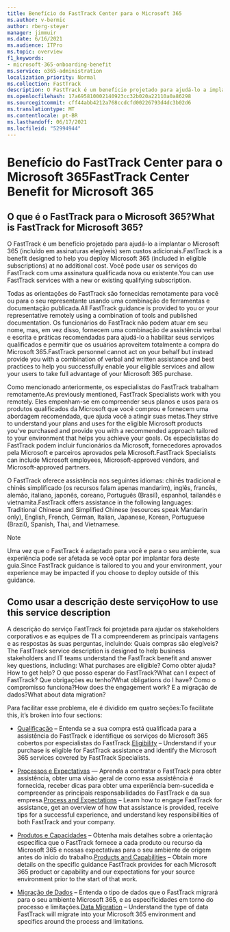 ```yaml
---
title: Benefício do FastTrack Center para o Microsoft 365
ms.author: v-bermic
author: rberg-steyer
manager: jimmuir
ms.date: 6/16/2021
ms.audience: ITPro
ms.topic: overview
f1_keywords:
- microsoft-365-onboarding-benefit
ms.service: o365-administration
localization_priority: Normal
ms.collection: FastTrack
description: O FastTrack é um benefício projetado para ajudá-lo a implantar o Microsoft 365 (incluído em assinaturas elegíveis) sem custos adicionais. Você pode usar os serviços do FastTrack com uma assinatura qualificada nova ou existente.
ms.openlocfilehash: 17a695810002140923cc32b020a22110a0a86298
ms.sourcegitcommit: cff44abb4212a768ccdcfd00226793d4dc3b02d6
ms.translationtype: MT
ms.contentlocale: pt-BR
ms.lasthandoff: 06/17/2021
ms.locfileid: "52994944"
---
```

# <a name="fasttrack-center-benefit-for-microsoft-365"></a><span data-ttu-id="e654e-104">Benefício do FastTrack Center para o Microsoft 365</span><span class="sxs-lookup"><span data-stu-id="e654e-104">FastTrack Center Benefit for Microsoft 365</span></span>

## <a name="what-is-fasttrack-for-microsoft-365"></a><span data-ttu-id="e654e-105">O que é o FastTrack para o Microsoft 365?</span><span class="sxs-lookup"><span data-stu-id="e654e-105">What is FastTrack for Microsoft 365?</span></span>

<span data-ttu-id="e654e-106">O FastTrack é um benefício projetado para ajudá-lo a implantar o Microsoft 365 (incluído em assinaturas elegíveis) sem custos adicionais.</span><span class="sxs-lookup"><span data-stu-id="e654e-106">FastTrack is a benefit designed to help you deploy Microsoft 365 (included in eligible subscriptions) at no additional cost.</span></span> <span data-ttu-id="e654e-107">Você pode usar os serviços do FastTrack com uma assinatura qualificada nova ou existente.</span><span class="sxs-lookup"><span data-stu-id="e654e-107">You can use FastTrack services with a new or existing qualifying subscription.</span></span>

<span data-ttu-id="e654e-108">Todas as orientações do FastTrack são fornecidas remotamente para você ou para o seu representante usando uma combinação de ferramentas e documentação publicada.</span><span class="sxs-lookup"><span data-stu-id="e654e-108">All FastTrack guidance is provided to you or your representative remotely using a combination of tools and published documentation.</span></span> <span data-ttu-id="e654e-109">Os funcionários do FastTrack não podem atuar em seu nome, mas, em vez disso, fornecem uma combinação de assistência verbal e escrita e práticas recomendadas para ajudá-lo a habilitar seus serviços qualificados e permitir que os usuários aproveitem totalmente a compra do Microsoft 365.</span><span class="sxs-lookup"><span data-stu-id="e654e-109">FastTrack personnel cannot act on your behalf but instead provide you with a combination of verbal and written assistance and best practices to help you successfully enable your eligible services and allow your users to take full advantage of your Microsoft 365 purchase.</span></span>

<span data-ttu-id="e654e-110">Como mencionado anteriormente, os especialistas do FastTrack trabalham remotamente.</span><span class="sxs-lookup"><span data-stu-id="e654e-110">As previously mentioned, FastTrack Specialists work with you remotely.</span></span> <span data-ttu-id="e654e-111">Eles empenham-se em compreender seus planos e usos para os produtos qualificados da Microsoft que você comprou e fornecem uma abordagem recomendada, que ajuda você a atingir suas metas.</span><span class="sxs-lookup"><span data-stu-id="e654e-111">They strive to understand your plans and uses for the eligible Microsoft products you’ve purchased and provide you with a recommended approach tailored to your environment that helps you achieve your goals.</span></span> <span data-ttu-id="e654e-112">Os especialistas do FastTrack podem incluir funcionários da Microsoft, fornecedores aprovados pela Microsoft e parceiros aprovados pela Microsoft.</span><span class="sxs-lookup"><span data-stu-id="e654e-112">FastTrack Specialists can include Microsoft employees, Microsoft-approved vendors, and Microsoft-approved partners.</span></span>

<span data-ttu-id="e654e-113">O FastTrack oferece assistência nos seguintes idiomas: chinês tradicional e chinês simplificado (os recursos falam apenas mandarim), inglês, francês, alemão, italiano, japonês, coreano, Português (Brasil), espanhol, tailandês e vietnamita.</span><span class="sxs-lookup"><span data-stu-id="e654e-113">FastTrack offers assistance in the following languages: Traditional Chinese and Simplified Chinese (resources speak Mandarin only), English, French, German, Italian, Japanese, Korean, Portuguese (Brazil), Spanish, Thai, and Vietnamese.</span></span>

> [!NOTE]
> <span data-ttu-id="e654e-114">Uma vez que o FastTrack é adaptado para você e para o seu ambiente, sua experiência pode ser afetada se você optar por implantar fora deste guia.</span><span class="sxs-lookup"><span data-stu-id="e654e-114">Since FastTrack guidance is tailored to you and your environment, your experience may be impacted if you choose to deploy outside of this guidance.</span></span>

## <a name="how-to-use-this-service-description"></a><span data-ttu-id="e654e-115">Como usar a descrição deste serviço</span><span class="sxs-lookup"><span data-stu-id="e654e-115">How to use this service description</span></span>

<span data-ttu-id="e654e-116">A descrição do serviço FastTrack foi projetada para ajudar os stakeholders corporativos e as equipes de TI a compreenderem as principais vantagens e as respostas às suas perguntas, incluindo: Quais compras são elegíveis?</span><span class="sxs-lookup"><span data-stu-id="e654e-116">The FastTrack service description is designed to help business stakeholders and IT teams understand the FastTrack benefit and answer key questions, including: What purchases are eligible?</span></span> <span data-ttu-id="e654e-117">Como obter ajuda?</span><span class="sxs-lookup"><span data-stu-id="e654e-117">How to get help?</span></span> <span data-ttu-id="e654e-118">O que posso esperar do FastTrack?</span><span class="sxs-lookup"><span data-stu-id="e654e-118">What can I expect of FastTrack?</span></span> <span data-ttu-id="e654e-119">Que obrigações eu tenho?</span><span class="sxs-lookup"><span data-stu-id="e654e-119">What obligations do I have?</span></span> <span data-ttu-id="e654e-120">Como o compromisso funciona?</span><span class="sxs-lookup"><span data-stu-id="e654e-120">How does the engagement work?</span></span> <span data-ttu-id="e654e-121">E a migração de dados?</span><span class="sxs-lookup"><span data-stu-id="e654e-121">What about data migration?</span></span>

<span data-ttu-id="e654e-122">Para facilitar esse problema, ele é dividido em quatro seções:</span><span class="sxs-lookup"><span data-stu-id="e654e-122">To facilitate this, it’s broken into four sections:</span></span>

  - <span data-ttu-id="e654e-123">[Qualificação](eligibility.md) – Entenda se a sua compra está qualificada para a assistência do FastTrack e identifique os serviços do Microsoft 365 cobertos por especialistas do FastTrack.</span><span class="sxs-lookup"><span data-stu-id="e654e-123">[Eligibility](eligibility.md) – Understand if your purchase is eligible for FastTrack assistance and identify the Microsoft 365 services covered by FastTrack Specialists.</span></span>

  - <span data-ttu-id="e654e-124">[Processos e Expectativas](process-and-expectations.md) — Aprenda a contratar o FastTrack para obter assistência, obter uma visão geral de como essa assistência é fornecida, receber dicas para obter uma experiência bem-sucedida e compreender as principais responsabilidades do FastTrack e da sua empresa.</span><span class="sxs-lookup"><span data-stu-id="e654e-124">[Process and Expectations](process-and-expectations.md) – Learn how to engage FastTrack for assistance, get an overview of how that assistance is provided, receive tips for a successful experience, and understand key responsibilities of both FastTrack and your company.</span></span>

  - <span data-ttu-id="e654e-125">[Produtos e Capacidades](products-and-capabilities.md) – Obtenha mais detalhes sobre a orientação específica que o FastTrack fornece a cada produto ou recurso da Microsoft 365 e nossas expectativas para o seu ambiente de origem antes do início do trabalho.</span><span class="sxs-lookup"><span data-stu-id="e654e-125">[Products and Capabilities](products-and-capabilities.md) – Obtain more details on the specific guidance FastTrack provides for each Microsoft 365 product or capability and our expectations for your source environment prior to the start of that work.</span></span>

  - <span data-ttu-id="e654e-126">[Migração de Dados](data-migration.md) – Entenda o tipo de dados que o FastTrack migrará para o seu ambiente Microsoft 365, e as especificidades em torno do processo e limitações.</span><span class="sxs-lookup"><span data-stu-id="e654e-126">[Data Migration](data-migration.md) – Understand the type of data FastTrack will migrate into your Microsoft 365 environment and specifics around the process and limitations.</span></span>
